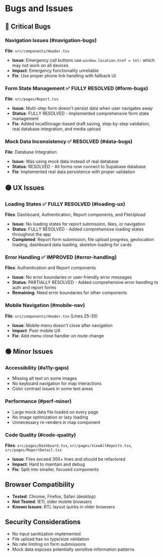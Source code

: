 
# Bugs and Issues

## 🔴 Critical Bugs

### Navigation Issues (#navigation-bugs)
**File**: `src/components/Header.tsx`
- **Issue**: Emergency call buttons use `window.location.href = tel:` which may not work on all devices
- **Impact**: Emergency functionality unreliable
- **Fix**: Use proper phone link handling with fallback UI

### Form State Management ✅ FULLY RESOLVED (#form-bugs)
**File**: `src/pages/Report.tsx` 
- **Issue**: Multi-step form doesn't persist data when user navigates away
- **Status**: FULLY RESOLVED - Implemented comprehensive form state management
- **Fix**: Added localStorage-based draft saving, step-by-step validation, real database integration, and media upload

### Mock Data Inconsistency ✅ RESOLVED (#data-bugs)
**File**: Database Integration
- **Issue**: Was using mock data instead of real database
- **Status**: RESOLVED - All forms now connect to Supabase database
- **Fix**: Implemented real data persistence with proper validation

## 🟡 UX Issues

### Loading States ✅ FULLY RESOLVED (#loading-ux)
**Files**: Dashboard, Authentication, Report components, and FileUpload
- **Issue**: No loading states for report submission, likes, or navigation
- **Status**: FULLY RESOLVED - Added comprehensive loading states throughout the app
- **Completed**: Report form submission, file upload progress, geolocation loading, dashboard data loading, skeleton loading for cards

### Error Handling ✅ IMPROVED (#error-handling)
**Files**: Authentication and Report components
- **Issue**: No error boundaries or user-friendly error messages
- **Status**: PARTIALLY RESOLVED - Added comprehensive error handling to auth and report forms
- **Remaining**: Need error boundaries for other components

### Mobile Navigation (#mobile-nav)
**File**: `src/components/Header.tsx` (Lines 25-35)
- **Issue**: Mobile menu doesn't close after navigation
- **Impact**: Poor mobile UX
- **Fix**: Add menu close handler on route change

## 🟢 Minor Issues

### Accessibility (#a11y-gaps)
- Missing alt text on some images
- No keyboard navigation for map interactions
- Color contrast issues in some text areas

### Performance (#perf-minor)
- Large mock data file loaded on every page
- No image optimization or lazy loading
- Unnecessary re-renders in map component

### Code Quality (#code-quality)
**Files**: `src/pages/Dashboard.tsx`, `src/pages/ViewAllReports.tsx`, `src/pages/ReportDetail.tsx`
- **Issue**: Files exceed 300+ lines and should be refactored
- **Impact**: Hard to maintain and debug
- **Fix**: Split into smaller, focused components

## Browser Compatibility
- **Tested**: Chrome, Firefox, Safari (desktop)
- **Not Tested**: IE11, older mobile browsers
- **Known Issues**: RTL layout quirks in older browsers

## Security Considerations
- No input sanitization implemented
- File upload has no type/size validation
- No rate limiting on form submissions
- Mock data exposes potentially sensitive information patterns
